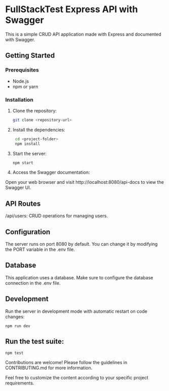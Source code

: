 # FullStackTest Express API with Swagger

This is a simple CRUD API application made with Express and documented with Swagger.

## Getting Started

### Prerequisites

- Node.js
- npm or yarn

### Installation

1. Clone the repository:

   ```bash
   git clone <repository-url>

2. Install the dependencies:

   ```bash
    cd <project-folder>
    npm install

3. Start the server:

    ```bash
    npm start

4. Access the Swagger documentation:

Open your web browser and visit http://localhost:8080/api-docs to view the Swagger UI.

## API Routes

/api/users: CRUD operations for managing users.

## Configuration

The server runs on port 8080 by default. You can change it by modifying the PORT variable in the .env file.

## Database

This application uses a database. Make sure to configure the database connection in the .env file.

## Development

Run the server in development mode with automatic restart on code changes:

    npm run dev

## Run the test suite:

    npm test
 
Contributions are welcome! Please follow the guidelines in CONTRIBUTING.md for more information.

Feel free to customize the content according to your specific project requirements.
